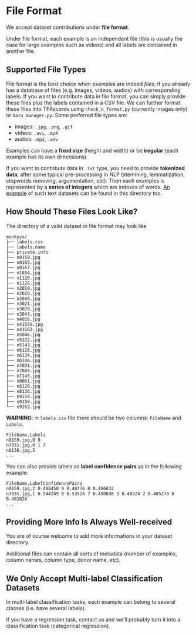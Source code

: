# File Format

We accept dataset contributions under **file format**.

Under file format, each example is an independent file (this is usually the case for large examples such as videos) and all labels are contained in another file.

## Supported File Types
File format is the best choice when examples are indeed *files*; if you already has a database of files (e.g. images, videos, audios) with corresponding labels. If you want to contribute data in file format, you can simply provide these files plus the labels contained in a CSV file. We can further format these files into TFRecords using `check_n_format.py` (currently images only) or `data_manager.py`. Some preferred file types are:
- images: `.jpg`, `.png`, `.gif`
- videos: `.avi`, `.mp4`
- audios: `.mp3`, `.wav`

Examples can have a **fixed size** (height and width) or be **iregular** (each example has its own dimensions).

If you want to contribute data in `.txt` type, you need to provide **tokenized data**, after some typical pre-processing in NLP (stemming, lemmatization, stopwords removing, argumentation, etc). Then each examples is represented by a **series of integers** which are indexes of words. [An example](https://github.com/zhengying-liu/autodl-contrib/tree/master/file_format/randomtext) of such text datasets can be found in this directory too.


## How Should These Files Look Like?

The directory of a valid dataset in file format may look like
```
monkeys/
├── labels.csv
├── labels.name
├── private.info
├── n0159.jpg
├── n0165.jpg
├── n0167.jpg
├── n1034.jpg
├── n1110.jpg
├── n1128.jpg
├── n2019.jpg
├── n2020.jpg
├── n2048.jpg
├── n3021.jpg
├── n3029.jpg
├── n3043.jpg
├── n4016.jpg
├── n41559.jpg
├── n41562.jpg
├── n5046.jpg
├── n5122.jpg
├── n5143.jpg
├── n6128.jpg
├── n6134.jpg
├── n6146.jpg
├── n7031.jpg
├── n7049.jpg
├── n7145.jpg
├── n8061.jpg
├── n8120.jpg
├── n8136.jpg
├── n9158.jpg
├── n9159.jpg
└── n9162.jpg
```

**WARNING**: in `labels.csv` file there should be two columns: `FileName` and `Labels`.
```
FileName,Labels
n0159.jpg,0 9
n7031.jpg,0 1 7
n8136.jpg,5
...
```

You can also provide labels as **label confidence pairs** as in the following example:
```
FileName,LabelConfidencePairs
n0159.jpg,2 0.488458 9 0.48776 0 0.486832
n7031.jpg,1 0.544249 0 0.53526 7 0.490038 3 0.48924 2 0.485278 6 0.481826
...
```

## Providing More Info Is Always Well-received
You are of course welcome to add more informations in your dataset directory.

Additional files can contain all sorts of metadata (number of examples, column names, column type, donor name, etc).

## We Only Accept Multi-label Classification Datasets
In multi-label classification tasks, each example can belong to several classes (i.e. have several labels).

If you have a regression task, contact us and we'll probably turn it into a classification task (categorical regression).
